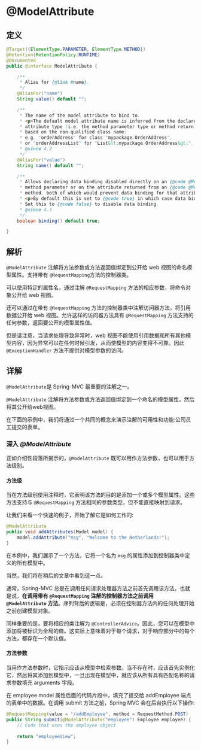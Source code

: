 # @ModelAttribute

## 定义

```java
@Target({ElementType.PARAMETER, ElementType.METHOD})
@Retention(RetentionPolicy.RUNTIME)
@Documented
public @interface ModelAttribute {

    /**
     * Alias for {@link #name}.
     */
    @AliasFor("name")
    String value() default "";

    /**
     * The name of the model attribute to bind to.
     * <p>The default model attribute name is inferred from the declared
     * attribute type (i.e. the method parameter type or method return type),
     * based on the non-qualified class name:
     * e.g. "orderAddress" for class "mypackage.OrderAddress",
     * or "orderAddressList" for "List&lt;mypackage.OrderAddress&gt;".
     * @since 4.3
     */
    @AliasFor("value")
    String name() default "";

    /**
     * Allows declaring data binding disabled directly on an {@code @ModelAttribute}
     * method parameter or on the attribute returned from an {@code @ModelAttribute}
     * method, both of which would prevent data binding for that attribute.
     * <p>By default this is set to {@code true} in which case data binding applies.
     * Set this to {@code false} to disable data binding.
     * @since 4.3
     */
    boolean binding() default true;

}
```

## 解析

`@ModelAttribute`  注解将方法参数或方法返回值绑定到公开给 web 视图的命名模型属性。支持带有 `@RequestMapping`方法的控制器类。

可以使用特定的属性名，通过注解 `@RequestMapping` 方法的相应参数，将命令对象公开给 web 视图。

还可以通过在带有 `@RequestMapping` 方法的控制器类中注解访问器方法，将引用数据公开给 web 视图。允许这样的访问器方法具有 `@RequestMapping` 方法支持的任何参数，返回要公开的模型属性值。

但是请注意，当请求处理导致异常时，web 视图不能使用引用数据和所有其他模型内容，因为异常可以在任何时候引发，从而使模型的内容变得不可靠。因此 `@ExceptionHandler` 方法不提供对模型参数的访问。

## 详解

`@ModelAttribute`是 Spring-MVC 最重要的注解之一。

`@ModelAttribute` 注解将方法参数或方法返回值绑定到一个命名的模型属性，然后将其公开给web视图。

在下面的示例中，我们将通过一个共同的概念来演示注解的可用性和功能:公司员工提交的表单。

### 深入 _**@ModelAttribute**_

正如介绍性段落所揭示的，`@ModelAttribute` 既可以用作方法参数，也可以用于方法级别。

#### 方法级

当在方法级别使用注释时，它表明该方法的目的是添加一个或多个模型属性。这些方法支持与 `@RequestMapping` 方法相同的参数类型，但不能直接映射到请求。

让我们来看一个快速的例子，开始了解它是如何工作的:

```java
@ModelAttribute
public void addAttributes(Model model) {
    model.addAttribute("msg", "Welcome to the Netherlands!");
}
```

在本例中，我们展示了一个方法，它将一个名为 `msg` 的属性添加到控制器类中定义的所有模型中。

当然，我们将在稍后的文章中看到这一点。

通常，Spring-MVC 总是在调用任何请求处理器方法之前首先调用该方法。也就是说，**在调用带有 **`@RequestMapping`** 注解的控制器方法之前调用 **`@ModelAttribute`** 方法**。序列背后的逻辑是，必须在控制器方法内的任何处理开始之前创建模型对象。

同样重要的是，要将相应的类注解为 `@ControllerAdvice`。因此，您可以在模型中添加将被标识为全局的值。这实际上意味着对于每个请求，对于响应部分中的每个方法，都存在一个默认值。

#### 方法参数

当用作方法参数时，它指示应该从模型中检索参数。当不存在时，应该首先实例化它，然后将其添加到模型中，一旦出现在模型中，就应该从所有具有匹配名称的请求参数填充 arguments 字段。

在 employee model 属性后面的代码片段中，填充了提交给 addEmployee 端点的表单中的数据。在调用 submit 方法之前，Spring MVC 会在后台执行以下操作:

```java
@RequestMapping(value = "/addEmployee", method = RequestMethod.POST)
public String submit(@ModelAttribute("employee") Employee employee) {
    // Code that uses the employee object
 
    return "employeeView";
}
```



